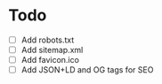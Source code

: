 # Todo

- [ ] Add robots.txt
- [ ] Add sitemap.xml
- [ ] Add favicon.ico
- [ ] Add JSON+LD and OG tags for SEO
